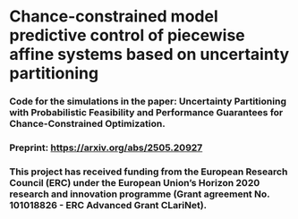 # Chance-constrained model predictive control of piecewise affine systems based on uncertainty partitioning

### Code for the simulations in the paper: Uncertainty Partitioning with Probabilistic Feasibility and Performance Guarantees for Chance-Constrained Optimization.
### Preprint: https://arxiv.org/abs/2505.20927
### This project has received funding from the European Research Council (ERC) under the European Union’s Horizon 2020 research and innovation programme (Grant agreement No. 101018826 - ERC Advanced Grant CLariNet).
